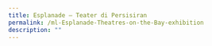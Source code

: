 ```yaml
---
title: Esplanade – Teater di Persisiran
permalink: /ml-Esplanade-Theatres-on-the-Bay-exhibition
description: ""
---
```

